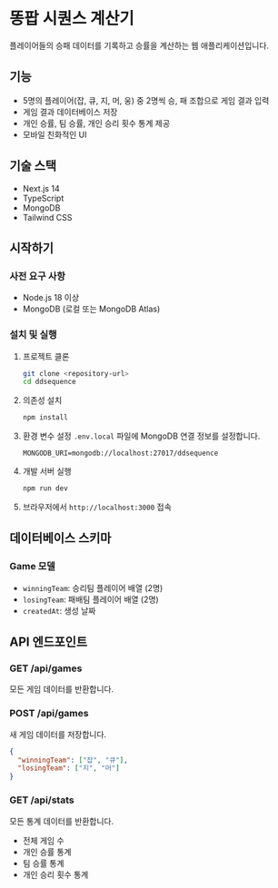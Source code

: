 # 똥팝 시퀀스 계산기

플레이어들의 승패 데이터를 기록하고 승률을 계산하는 웹 애플리케이션입니다.

## 기능

- 5명의 플레이어(잡, 큐, 지, 머, 웅) 중 2명씩 승, 패 조합으로 게임 결과 입력
- 게임 결과 데이터베이스 저장
- 개인 승률, 팀 승률, 개인 승리 횟수 통계 제공
- 모바일 친화적인 UI

## 기술 스택

- Next.js 14
- TypeScript
- MongoDB
- Tailwind CSS

## 시작하기

### 사전 요구 사항

- Node.js 18 이상
- MongoDB (로컬 또는 MongoDB Atlas)

### 설치 및 실행

1. 프로젝트 클론
   ```bash
   git clone <repository-url>
   cd ddsequence
   ```

2. 의존성 설치
   ```bash
   npm install
   ```

3. 환경 변수 설정
   `.env.local` 파일에 MongoDB 연결 정보를 설정합니다.
   ```
   MONGODB_URI=mongodb://localhost:27017/ddsequence
   ```

4. 개발 서버 실행
   ```bash
   npm run dev
   ```

5. 브라우저에서 `http://localhost:3000` 접속

## 데이터베이스 스키마

### Game 모델
- `winningTeam`: 승리팀 플레이어 배열 (2명)
- `losingTeam`: 패배팀 플레이어 배열 (2명)
- `createdAt`: 생성 날짜

## API 엔드포인트

### GET /api/games
모든 게임 데이터를 반환합니다.

### POST /api/games
새 게임 데이터를 저장합니다.
```json
{
  "winningTeam": ["잡", "큐"],
  "losingTeam": ["지", "머"]
}
```

### GET /api/stats
모든 통계 데이터를 반환합니다.
- 전체 게임 수
- 개인 승률 통계
- 팀 승률 통계
- 개인 승리 횟수 통계
